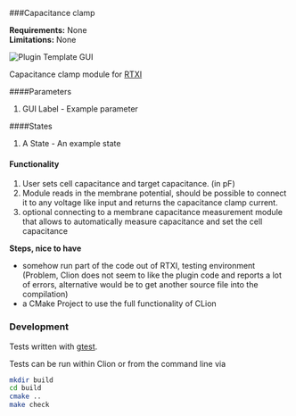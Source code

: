 ###Capacitance clamp

**Requirements:** None  
**Limitations:** None  

![Plugin Template GUI](plugin-template.png)

<!--start-->
Capacitance clamp module for [RTXI](http://rtxi.org)
<!--end-->

####Parameters
1. GUI Label - Example parameter

####States
1. A State - An example state


#### Functionality
1. User sets cell capacitance and target capacitance. (in pF)
2. Module reads in the membrane potential, should be possible to connect it to any voltage like input and returns the capacitance clamp current.
3. optional connecting to a membrane capacitance measurement module that allows to automatically measure capacitance and set the cell capacitance

**Steps, nice to have**
- somehow run part of the code out of RTXI, testing environment (Problem, Clion does not seem to like the plugin code
 and reports a lot of errors, alternative would be to get another source file into the compilation)
- a CMake Project to use the full functionality of CLion

### Development

Tests written with [gtest](https://github.com/google/googletest/blob/master/googletest/docs/primer.md).

Tests can be run within Clion or from the command line via
```bash
mkdir build
cd build
cmake ..
make check
```